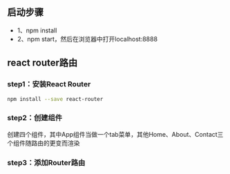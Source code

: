 ## 启动步骤
* 1、npm install
* 2、npm start，然后在浏览器中打开localhost:8888

## react router路由

### step1：安装React Router
```bash
npm install --save react-router
```
### step2：创建组件
创建四个组件，其中App组件当做一个tab菜单，其他Home、About、Contact三个组件随路由的更变而渲染

### step3：添加Router路由
